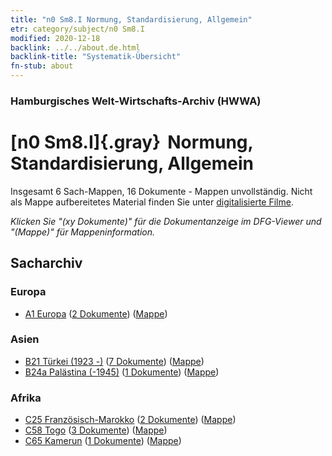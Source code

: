 ```yaml
---
title: "n0 Sm8.I Normung, Standardisierung, Allgemein"
etr: category/subject/n0 Sm8.I
modified: 2020-12-18
backlink: ../../about.de.html
backlink-title: "Systematik-Übersicht"
fn-stub: about
---
```


### Hamburgisches Welt-Wirtschafts-Archiv (HWWA)
# [n0 Sm8.I]{.gray}&#8201; Normung, Standardisierung, Allgemein&#160; 




Insgesamt 6 Sach-Mappen, 16 Dokumente - Mappen unvollständig.
Nicht als Mappe aufbereitetes Material finden Sie unter [digitalisierte Filme](/film/h1_sh).

_Klicken Sie "(xy Dokumente)" für die Dokumentanzeige im DFG-Viewer und "(Mappe)" für Mappeninformation._

## Sacharchiv




### Europa

- [A1 Europa](../../../geo/about.de.html#A1) (<a href="https://dfg-viewer.de/show/?tx_dlf[id]=https://pm20.zbw.eu/mets/sh/1408xx/140892/1457xx/145790/public.mets.de.xml" target="_blank">2 Dokumente</a>) ([Mappe](http://purl.org/pressemappe20/folder/sh/140892,145790))

### Asien

- [B21 Türkei (1923 -)](../../../geo/about.de.html#B21) (<a href="https://dfg-viewer.de/show/?tx_dlf[id]=https://pm20.zbw.eu/mets/sh/1411xx/141111/1457xx/145790/public.mets.de.xml" target="_blank">7 Dokumente</a>) ([Mappe](http://purl.org/pressemappe20/folder/sh/141111,145790))
- [B24a Palästina (-1945)](../../../geo/about.de.html#B24a) (<a href="https://dfg-viewer.de/show/?tx_dlf[id]=https://pm20.zbw.eu/mets/sh/1411xx/141115/1457xx/145790/public.mets.de.xml" target="_blank">1 Dokumente</a>) ([Mappe](http://purl.org/pressemappe20/folder/sh/141115,145790))

### Afrika

- [C25 Französisch-Marokko](../../../geo/about.de.html#C25) (<a href="https://dfg-viewer.de/show/?tx_dlf[id]=https://pm20.zbw.eu/mets/sh/1413xx/141358/1457xx/145790/public.mets.de.xml" target="_blank">2 Dokumente</a>) ([Mappe](http://purl.org/pressemappe20/folder/sh/141358,145790))
- [C58 Togo](../../../geo/about.de.html#C58) (<a href="https://dfg-viewer.de/show/?tx_dlf[id]=https://pm20.zbw.eu/mets/sh/1414xx/141408/1457xx/145790/public.mets.de.xml" target="_blank">3 Dokumente</a>) ([Mappe](http://purl.org/pressemappe20/folder/sh/141408,145790))
- [C65 Kamerun](../../../geo/about.de.html#C65) (<a href="https://dfg-viewer.de/show/?tx_dlf[id]=https://pm20.zbw.eu/mets/sh/1414xx/141410/1457xx/145790/public.mets.de.xml" target="_blank">1 Dokumente</a>) ([Mappe](http://purl.org/pressemappe20/folder/sh/141410,145790))


